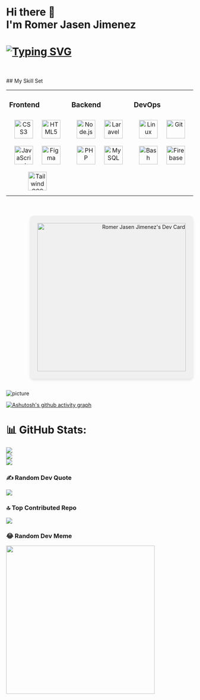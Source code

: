 <div>
 <h1>Hi there 👋 <br> I'm Romer Jasen Jimenez</h1>

</div>
<div>
 <h1>
<a href="https://git.io/typing-svg"><img src="https://readme-typing-svg.herokuapp.com?font=Fira+Code&weight=600&size=25&duration=2000&pause=1000&color=3CF700&random=false&width=435&lines=BSIT+Student;Learning+Vanilla+Javascript%2C;Svelte+and+Sveltekit%2C;And+Github" alt="Typing SVG" /></a>
 </h1>

</div>
<br>

</div>
<br>
## My Skill Set  
<table><tr><td valign="top" width="33%">



### Frontend  
<div align="center">  
<a href="https://www.w3schools.com/css/" target="_blank"><img style="margin: 10px" src="https://profilinator.rishav.dev/skills-assets/css3-original-wordmark.svg" alt="CSS3" height="50" /></a>  
<a href="https://en.wikipedia.org/wiki/HTML5" target="_blank"><img style="margin: 10px" src="https://profilinator.rishav.dev/skills-assets/html5-original-wordmark.svg" alt="HTML5" height="50" /></a>  
<a href="https://www.javascript.com/" target="_blank"><img style="margin: 10px" src="https://profilinator.rishav.dev/skills-assets/javascript-original.svg" alt="JavaScript" height="50" /></a>  
<a href="https://www.figma.com/" target="_blank"><img style="margin: 10px" src="https://profilinator.rishav.dev/skills-assets/figma-icon.svg" alt="Figma" height="50" /></a>  
<a href="https://www.tailwindcss.com/" target="_blank"><img style="margin: 10px" src="https://profilinator.rishav.dev/skills-assets/tailwindcss.svg" alt="Tailwind CSS" height="50" /></a>  
</div>

</td><td valign="top" width="33%">



### Backend  
<div align="center">  
<a href="https://nodejs.org/" target="_blank"><img style="margin: 10px" src="https://profilinator.rishav.dev/skills-assets/nodejs-original-wordmark.svg" alt="Node.js" height="50" /></a>  
<a href="https://laravel.com/" target="_blank"><img style="margin: 10px" src="https://profilinator.rishav.dev/skills-assets/laravel-plain-wordmark.svg" alt="Laravel" height="50" /></a>  
<a href="https://www.php.net/" target="_blank"><img style="margin: 10px" src="https://profilinator.rishav.dev/skills-assets/php-original.svg" alt="PHP" height="50" /></a>  
<a href="https://www.mysql.com/" target="_blank"><img style="margin: 10px" src="https://profilinator.rishav.dev/skills-assets/mysql-original-wordmark.svg" alt="MySQL" height="50" /></a>  
</div>

</td><td valign="top" width="33%">



### DevOps  
<div align="center">  
<a href="https://www.linux.org/" target="_blank"><img style="margin: 10px" src="https://profilinator.rishav.dev/skills-assets/linux-original.svg" alt="Linux" height="50" /></a>  
<a href="https://github.com/" target="_blank"><img style="margin: 10px" src="https://profilinator.rishav.dev/skills-assets/git-scm-icon.svg" alt="Git" height="50" /></a>  
<a href="https://www.gnu.org/software/bash/" target="_blank"><img style="margin: 10px" src="https://profilinator.rishav.dev/skills-assets/gnu_bash-icon.svg" alt="Bash" height="50" /></a>  
<a href="https://firebase.google.com/" target="_blank"><img style="margin: 10px" src="https://profilinator.rishav.dev/skills-assets/firebase.png" alt="Firebase" height="50" /></a>  
</div>

</td></tr></table>  

<br/>  

<div style="text-align: right; margin-top: 20px;">
    <div style="display: inline-block; background-color: #f0f0f0; border-radius: 10px; padding: 20px; box-shadow: 0 4px 6px rgba(0, 0, 0, 0.1);">
        <div align="right">
            <a href="https://app.daily.dev/linuzen">
                <img src="https://api.daily.dev/devcards/04520767960c4dd7ade4a7d91d98bec1.png?r=fyt" width="400" alt="Romer Jasen Jimenez's Dev Card"/>
            </a>
        </div>
    </div>
</div>


<br>

![picture](https://raw.githubusercontent.com/saadeghi/saadeghi/master/dino.gif)

[![Ashutosh's github activity graph](https://github-readme-activity-graph.vercel.app/graph?username=devfastated&theme=dracula)](https://github.com/ashutosh00710/github-readme-activity-graph)


# 📊 GitHub Stats:
![](https://github-readme-stats.vercel.app/api?username=devfastated&theme=tokyonight&hide_border=false&include_all_commits=true&count_private=true)<br/>
![](https://github-readme-streak-stats.herokuapp.com/?user=devfastated&theme=tokyonight&hide_border=false)<br/>
![](https://github-readme-stats.vercel.app/api/top-langs/?username=devfastated&theme=tokyonight&hide_border=false&include_all_commits=true&count_private=true&layout=compact)

### ✍️ Random Dev Quote
![](https://quotes-github-readme.vercel.app/api?type=horizontal&theme=radical)

### 🔝 Top Contributed Repo
![](https://github-contributor-stats.vercel.app/api?username=devfastated&limit=5&theme=dark&combine_all_yearly_contributions=true)

### 😂 Random Dev Meme
<img src='https://randommeme-five.vercel.app/' style="height: 400px;"/>


